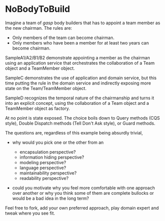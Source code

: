 NoBodyToBuild
=============

Imagine a team of *gasp* body builders that has to appoint a team member as the new chairman. The rules are: 

- Only members of the team can become chairman.
- Only members who have been a member for at least two years can become chairman.

SampleA1/A2/B1/B2 demonstrate appointing a member as the chairman using an application service that orchestrates the collaboration of a Team object and a TeamMember object.

SampleC demonstrates the use of application and domain service, but this time putting the rule in the domain service and indirectly exposing more state on the Team/TeamMember object.

SampleD recognizes the temporal nature of the chairmanship and turns it into an explicit concept, using the collaboration of a Team object and a TeamMember object as factory.

At no point is state exposed. The choice boils down to Query methods (CQS style), Double Dispatch methods (Tell Don't Ask style), or Guard methods. 

The questions are, regardless of this example being absurdly trivial, 

- why would you pick one or the other from an 
	- encapsulation perspective?
	- information hiding perspective?
	- modeling perspective?
	- language perspective?
	- maintainability perspective?
	- readability perspective?

- could you motivate why you feel more comfortable with one approach over another or why you think some of them are complete bullocks or would be a bad idea in the long term?

Feel free to fork, add your own preferred approach, play domain expert and tweak where you see fit.
